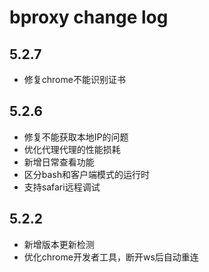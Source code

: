 # bproxy change log

## 5.2.7
- 修复chrome不能识别证书

## 5.2.6
- 修复不能获取本地IP的问题
- 优化代理代理的性能损耗
- 新增日常查看功能
- 区分bash和客户端模式的运行时
- 支持safari远程调试

## 5.2.2
- 新增版本更新检测
- 优化chrome开发者工具，断开ws后自动重连
